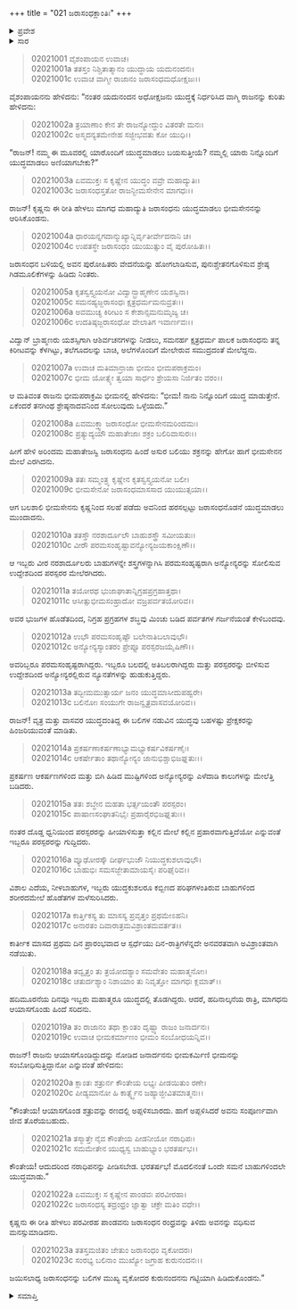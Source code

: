 +++
title = "021 ಜರಾಸಂಧಕ್ಲಾಂತಿಃ"
+++

<details><summary>ಪ್ರವೇಶ</summary>


।।   ಓಂ ಓಂ ನಮೋ ನಾರಾಯಣಾಯ।।   ಶ್ರೀ ವೇದವ್ಯಾಸಾಯ ನಮಃ ।।

ಶ್ರೀ ಕೃಷ್ಣದ್ವೈಪಾಯನ ವೇದವ್ಯಾಸ ವಿರಚಿತ  

**ಶ್ರೀ ಮಹಾಭಾರತ**

**ಸಭಾ ಪರ್ವ**

**ಜರಾಸಂಧವಧ ಪರ್ವ**

**ಅಧ್ಯಾಯ 21**

</details>


<details><summary>ಸಾರ</summary>

ಜರಾಸಂಧನು ಯುದ್ಧಮಾಡಲು ಭೀಮನನ್ನು ಆರಿಸಿಕೊಳ್ಳುವುದು (1-2). ಭೀಮ-ಜರಾಸಂಧರ ಹದಿನಾಲ್ಕು ದಿನಗಳ ಯುದ್ಧ (3-19). ಕೃಷ್ಣನು ಭೀಮಸೇನನಿಗೆ ಸಲಹೆ ನೀಡಿ ಹುರಿದುಂಬಿಸುವುದು (20-23).

</details>


> 02021001 ವೈಶಂಪಾಯನ ಉವಾಚ।  
02021001a ತತಸ್ತಂ ನಿಶ್ಚಿತಾತ್ಮಾನಂ ಯುದ್ಧಾಯ ಯದುನಂದನಃ।  
02021001c ಉವಾಚ ವಾಗ್ಮೀ ರಾಜಾನಂ ಜರಾಸಂಧಮಧೋಕ್ಷಜಃ।।

ವೈಶಂಪಾಯನನು ಹೇಳಿದನು: “ನಂತರ ಯದುನಂದನ ಅಧೋಕ್ಷಜನು ಯುದ್ಧಕ್ಕೆ ನಿರ್ಧರಿಸಿದ ವಾಗ್ಮಿ ರಾಜನನ್ನು ಕುರಿತು ಹೇಳಿದನು:

> 02021002a ತ್ರಯಾಣಾಂ ಕೇನ ತೇ ರಾಜನ್ಯೋದ್ಧುಂ ವಿತರತೇ ಮನಃ।  
02021002c ಅಸ್ಮದನ್ಯತಮೇನೇಹ ಸಜ್ಜೀಭವತು ಕೋ ಯುಧಿ।।

“ರಾಜನ್! ನಮ್ಮ ಈ ಮೂವರಲ್ಲಿ ಯಾರೊಂದಿಗೆ ಯುದ್ಧಮಾಡಲು ಬಯಸುತ್ತೀಯೆ? ನಮ್ಮಲ್ಲಿ ಯಾರು ನಿನ್ನೊಂದಿಗೆ ಯುದ್ಧಮಾಡಲು ಅಣಿಯಾಗಬೇಕು?”

> 02021003a ಏವಮುಕ್ತಃ ಸ ಕೃಷ್ಣೇನ ಯುದ್ಧಂ ವವ್ರೇ ಮಹಾದ್ಯುತಿಃ।  
02021003c ಜರಾಸಂಧಸ್ತತೋ ರಾಜನ್ಭೀಮಸೇನೇನ ಮಾಗಧಃ।।

ರಾಜನ್! ಕೃಷ್ಣನು ಈ ರೀತಿ ಹೇಳಲು ಮಾಗಧ ಮಹಾದ್ಯುತಿ ಜರಾಸಂಧನು ಯುದ್ಧಮಾಡಲು ಭೀಮಸೇನನನ್ನು ಆರಿಸಿಕೊಂಡನು.

> 02021004a ಧಾರಯನ್ನಗದಾನ್ಮುಖ್ಯಾನ್ನಿರ್ವೃತೀರ್ವೇದನಾನಿ ಚ।  
02021004c ಉಪತಸ್ಥೇ ಜರಾಸಂಧಂ ಯುಯುತ್ಸುಂ ವೈ ಪುರೋಹಿತಃ।।

ಜರಾಸಂಧನ ಬಳಿಯಲ್ಲಿ ಅವನ ಪುರೋಹಿತರು ವೇದನೆಯನ್ನು ಹೋಗಲಾಡಿಸುವ, ಪುನಃಶ್ಚೇತನಗೊಳಿಸುವ ಶ್ರೇಷ್ಠ ಗಿಡಮೂಲಿಕೆಗಳನ್ನು ಹಿಡಿದು ನಿಂತರು.

> 02021005a ಕೃತಸ್ವಸ್ತ್ಯಯನೋ ವಿದ್ವಾನ್ಬ್ರಾಹ್ಮಣೇನ ಯಶಸ್ವಿನಾ।  
02021005c ಸಮನಹ್ಯಜ್ಜರಾಸಂಧಃ ಕ್ಷತ್ರಧರ್ಮಮನುವ್ರತಃ।।  
02021006a ಅವಮುಚ್ಯ ಕಿರೀಟಂ ಸ ಕೇಶಾನ್ಸಮನುಮೃಜ್ಯ ಚ।  
02021006c ಉದತಿಷ್ಠಜ್ಜರಾಸಂಧೋ ವೇಲಾತಿಗ ಇವಾರ್ಣವಃ।।

ವಿದ್ವಾನ್ ಬ್ರಾಹ್ಮಣರು ಯಶಸ್ಸಿಗಾಗಿ ಆಶಿರ್ವಚನಗಳನ್ನು ನೀಡಲು, ಸಮನರ್ಹ ಕ್ಷತ್ರಧರ್ಮ ಪಾಲಕ ಜರಾಸಂಧನು ತನ್ನ ಕಿರೀಟವನ್ನು ಕೆಳಗಿಟ್ಟು, ತಲೆಗೂದಲನ್ನು ಬಾಚಿ, ಅಲೆಗಳೊಂದಿಗೆ ಮೇಲೇರುವ ಸಮುದ್ರದಂತೆ ಮೇಲೆದ್ದನು.

> 02021007a ಉವಾಚ ಮತಿಮಾನ್ರಾಜಾ ಭೀಮಂ ಭೀಮಪರಾಕ್ರಮಂ।  
02021007c ಭೀಮ ಯೋತ್ಸ್ಯೇ ತ್ವಯಾ ಸಾರ್ಧಂ ಶ್ರೇಯಸಾ ನಿರ್ಜಿತಂ ವರಂ।।

ಆ ಮತಿವಂತ ರಾಜನು ಭೀಮಪರಾಕ್ರಮಿ ಭೀಮನಲ್ಲಿ ಹೇಳಿದನು: “ಭೀಮ! ನಾನು ನಿನ್ನೊಂದಿಗೆ ಯುದ್ಧ ಮಾಡುತ್ತೇನೆ. ಏಕೆಂದರೆ ತನಗಿಂಥ ಶ್ರೇಷ್ಠನಾದವನಿಂದ ಸೋಲುವುದು ಒಳ್ಳೆಯದು.”

> 02021008a ಏವಮುಕ್ತ್ವಾ ಜರಾಸಂಧೋ ಭೀಮಸೇನಮರಿಂದಮಃ।   
02021008c ಪ್ರತ್ಯುದ್ಯಯೌ ಮಹಾತೇಜಾಃ ಶಕ್ರಂ ಬಲಿರಿವಾಸುರಃ।।

ಹೀಗೆ ಹೇಳಿ ಅರಿಂದಮ ಮಹಾತೇಜಸ್ವಿ ಜರಾಸಂಧನು ಹಿಂದೆ ಅಸುರ ಬಲಿಯು ಶಕ್ರನನ್ನು ಹೇಗೋ ಹಾಗೆ ಭೀಮಸೇನನ ಮೇಲೆ ಎರಗಿದನು.

> 02021009a ತತಃ ಸಮ್ಮಂತ್ರ್ಯ ಕೃಷ್ಣೇನ ಕೃತಸ್ವಸ್ತ್ಯಯನೋ ಬಲೀ।  
02021009c ಭೀಮಸೇನೋ ಜರಾಸಂಧಮಾಸಸಾದ ಯುಯುತ್ಸಯಾ।।

ಆಗ ಬಲಶಾಲಿ ಭೀಮಸೇನನು ಕೃಷ್ಣನಿಂದ ಸಲಹೆ ಪಡೆದು ಅವನಿಂದ ಹರಸಲ್ಪಟ್ಟು ಜರಾಸಂಧನೊಡನೆ ಯುದ್ಧಮಾಡಲು ಮುಂದಾದನು.

> 02021010a ತತಸ್ತೌ ನರಶಾರ್ದೂಲೌ ಬಾಹುಶಸ್ತ್ರೌ ಸಮೀಯತುಃ।  
02021010c ವೀರೌ ಪರಮಸಂಹೃಷ್ಟಾವನ್ಯೋನ್ಯಜಯಕಾಂಕ್ಷಿಣೌ।।

ಆ ಇಬ್ಬರು ವೀರ ನರಶಾರ್ದೂಲರು ಬಾಹುಗಳನ್ನೇ ಶಸ್ತ್ರಗಳನ್ನಾಗಿಸಿ ಪರಮಸಂಹೃಷ್ಟರಾಗಿ ಅನ್ಯೋನ್ಯರನ್ನು ಸೋಲಿಸುವ ಉದ್ದೇಶದಿಂದ ಪರಸ್ಪರರ ಮೇಲೆರಗಿದರು.

> 02021011a ತಯೋರಥ ಭುಜಾಘಾತಾನ್ನಿಗ್ರಹಪ್ರಗ್ರಹಾತ್ತಥಾ।  
02021011c ಆಸೀತ್ಸುಭೀಮಸಂಹ್ರಾದೋ ವಜ್ರಪರ್ವತಯೋರಿವ।।

ಅವರ ಭುಜಗಳ ಹೊಡೆತದಿಂದ, ನಿಗ್ರಹ ಪ್ರಗ್ರಹಗಳ ಶಬ್ಧವು ಮಿಂಚು ಬಡಿದ ಪರ್ವತಗಳ ಗರ್ಜನೆಯಂತೆ ಕೇಳಿಬಂದವು.

> 02021012a ಉಭೌ ಪರಮಸಂಹೃಷ್ಟೌ ಬಲೇನಾತಿಬಲಾವುಭೌ।  
02021012c ಅನ್ಯೋನ್ಯಸ್ಯಾಂತರಂ ಪ್ರೇಪ್ಸೂ ಪರಸ್ಪರಜಯೈಷಿಣೌ।।

ಅವರಿಬ್ಬರೂ ಪರಮಸಂಹೃಷ್ಟರಾಗಿದ್ದರು. ಇಬ್ಬರೂ ಬಲದಲ್ಲಿ ಅತಿಬಲರಾಗಿದ್ದರು ಮತ್ತು ಪರಸ್ಪರರನ್ನು ಬೀಳಿಸುವ ಉದ್ದೇಶದಿಂದ ಅನ್ಯೋನ್ಯರಲ್ಲಿರುವ ನ್ಯೂನತೆಗಳನ್ನು ಹುಡುಕುತ್ತಿದ್ದರು.

> 02021013a ತದ್ಭೀಮಮುತ್ಸಾರ್ಯ ಜನಂ ಯುದ್ಧಮಾಸೀದುಪಹ್ವರೇ।   
02021013c ಬಲಿನೋಃ ಸಂಯುಗೇ ರಾಜನ್ವೃತ್ರವಾಸವಯೋರಿವ।।

ರಾಜನ್! ವೃತ್ರ ಮತ್ತು ವಾಸವರ ಯುದ್ಧದಂತಿದ್ದ ಈ ಬಲಿಗಳ ನಡುವಿನ ಯುದ್ಧವು ಬಹಳಷ್ಟು ಪ್ರೇಕ್ಷಕರನ್ನು ಹಿಂಜರಿಯುವಂತೆ ಮಾಡಿತು.

> 02021014a ಪ್ರಕರ್ಷಣಾಕರ್ಷಣಾಭ್ಯಾಮಭ್ಯಾಕರ್ಷವಿಕರ್ಷಣೈಃ।   
02021014c ಆಕರ್ಷೇತಾಂ ತಥಾನ್ಯೋನ್ಯಂ ಜಾನುಭಿಶ್ಚಾಭಿಜಘ್ನತುಃ।।

ಪ್ರಕರ್ಷಣ ಆಕರ್ಷಣಗಳಿಂದ ಮತ್ತು ಬಿಗಿ ಹಿಡಿದ ಮುಷ್ಟಿಗಳಿಂದ ಅನ್ಯೋನ್ಯರನ್ನು ಎಳೆದಾಡಿ ಕಾಲುಗಳನ್ನು ಮೇಲೆತ್ತಿ ಬಡಿದರು.

> 02021015a ತತಃ ಶಬ್ಧೇನ ಮಹತಾ ಭರ್ತ್ಸಯಂತೌ ಪರಸ್ಪರಂ।  
02021015c ಪಾಷಾಣಸಂಘಾತನಿಭೈಃ ಪ್ರಹಾರೈರಭಿಜಘ್ನತುಃ।।

ನಂತರ ದೊಡ್ಡ ಧ್ವನಿಯಿಂದ ಪರಸ್ಪರರನ್ನು ಹೀಯಾಳಿಸುತ್ತಾ ಕಲ್ಲಿನ ಮೇಲೆ ಕಲ್ಲಿನ ಪ್ರಹಾರವಾಗುತ್ತಿದೆಯೋ ಎನ್ನುವಂತೆ ಇಬ್ಬರೂ ಪರಸ್ಪರರನ್ನು ಗುದ್ದಿದರು.

> 02021016a ವ್ಯೂಢೋರಸ್ಕೌ ದೀರ್ಘಭುಜೌ ನಿಯುದ್ಧಕುಶಲಾವುಭೌ।  
02021016c ಬಾಹುಭಿಃ ಸಮಸಜ್ಜೇತಾಮಾಯಸೈಃ ಪರಿಘೈರಿವ।।

ವಿಶಾಲ ಎದೆಯ, ನೀಳಬಾಹುಗಳ, ಇಬ್ಬರು ಯುದ್ಧಕುಶಲರೂ ಕಬ್ಬಿಣದ ಪರಿಘಗಳಂತಿರುವ ಬಾಹುಗಳಿಂದ ಶರೀರದಮೇಲೆ ಹೊಡೆತಗಳ ಮಳೆಸುರಿಸಿದರು.

> 02021017a ಕಾರ್ತ್ತಿಕಸ್ಯ ತು ಮಾಸಸ್ಯ ಪ್ರವೃತ್ತಂ ಪ್ರಥಮೇಽಹನಿ।  
02021017c ಅನಾರತಂ ದಿವಾರಾತ್ರಮವಿಶ್ರಾಂತಮವರ್ತತ।।

ಕಾರ್ತೀಕ ಮಾಸದ ಪ್ರಥಮ ದಿನ ಪ್ರಾರಂಭವಾದ ಆ ಸ್ಪರ್ಧೆಯು ದಿನ-ರಾತ್ರಿಗಳೆನ್ನದೇ ಅನವರತವಾಗಿ ಅವಿಶ್ರಾಂತವಾಗಿ ನಡೆಯಿತು.

> 02021018a ತದ್ವೃತ್ತಂ ತು ತ್ರಯೋದಶ್ಯಾಂ ಸಮವೇತಂ ಮಹಾತ್ಮನೋಃ।  
02021018c ಚತುರ್ದಶ್ಯಾಂ ನಿಶಾಯಾಂ ತು ನಿವೃತ್ತೋ ಮಾಗಧಃ ಕ್ಲಮಾತ್।।

ಹದಿಮೂರನೆಯ ದಿನವೂ ಇಬ್ಬರು ಮಹಾತ್ಮರೂ ಯುದ್ಧದಲ್ಲಿ ತೊಡಗಿದ್ದರು. ಆದರೆ, ಹದಿನಾಲ್ಕನೆಯ ರಾತ್ರಿ, ಮಾಗಧನು ಆಯಾಸಗೊಂಡು ಹಿಂದೆ ಸರಿದನು.

> 02021019a ತಂ ರಾಜಾನಂ ತಥಾ ಕ್ಲಾಂತಂ ದೃಷ್ಟ್ವಾ ರಾಜಂ ಜನಾರ್ದನಃ।  
02021019c ಉವಾಚ ಭೀಮಕರ್ಮಾಣಂ ಭೀಮಂ ಸಂಬೋಧಯನ್ನಿವ।।

ರಾಜನ್! ರಾಜನು ಆಯಾಸಗೊಂಡಿದ್ದುದನ್ನು ನೋಡಿದ ಜನಾರ್ದನನು ಭೀಮಕರ್ಮಿಣಿ ಭೀಮನನ್ನು ಸಂಬೋಧಿಸುತ್ತಿದ್ದಾನೋ ಎನ್ನುವಂತೆ ಹೇಳಿದನು:

> 02021020a ಕ್ಲಾಂತಃ ಶತ್ರುರ್ನ ಕೌಂತೇಯ ಲಭ್ಯಃ ಪೀಡಯಿತುಂ ರಣೇ।  
02021020c ಪೀಡ್ಯಮಾನೋ ಹಿ ಕಾರ್ತ್ಸ್ನ್ಯೆನ ಜಹ್ಯಾಜ್ಜೀವಿತಮಾತ್ಮನಃ।।

“ಕೌಂತೇಯ! ಆಯಾಸಗೊಂಡ ಶತ್ರುವನ್ನು ರಣದಲ್ಲಿ ಅಪ್ಪಳಿಸಬಾರದು. ಹಾಗೆ ಅಪ್ಪಳಿಸಿದರೆ ಅವನು ಸಂಪೂರ್ಣವಾಗಿ ಜೀವ ತೊರೆಯಬಹುದು.

> 02021021a ತಸ್ಮಾತ್ತೇ ನೈವ ಕೌಂತೇಯ ಪೀಡನೀಯೋ ನರಾಧಿಪಃ।  
02021021c ಸಮಮೇತೇನ ಯುಧ್ಯಸ್ವ ಬಾಹುಭ್ಯಾಂ ಭರತರ್ಷಭ।।

ಕೌಂತೇಯ! ಆದುದರಿಂದ ನರಾಧಿಪನನ್ನು ಪೀಡಿಸಬೇಡ. ಭರತರ್ಷಭ! ಮೊದಲಿನಂತೆ ಒಂದೇ ಸಮನೆ ಬಾಹುಗಳಿಂದಲೇ ಯುದ್ಧಮಾಡು.”

> 02021022a ಏವಮುಕ್ತಃ ಸ ಕೃಷ್ಣೇನ ಪಾಂಡವಃ ಪರವೀರಹಾ।  
02021022c ಜರಾಸಂಧಸ್ಯ ತದ್ರಂಧ್ರಂ ಜ್ಞಾತ್ವಾ ಚಕ್ರೇ ಮತಿಂ ವಧೇ।।

ಕೃಷ್ಣನು ಈ ರೀತಿ ಹೇಳಲು ಪರವೀರಹ ಪಾಂಡವನು ಜರಾಸಂಧನ ರಂಧ್ರವನ್ನು ತಿಳಿದು ಅವನನ್ನು ವಧಿಸುವ ಮನಸ್ಸುಮಾಡಿದನು.

> 02021023a ತತಸ್ತಮಜಿತಂ ಜೇತುಂ ಜರಾಸಂಧಂ ವೃಕೋದರಃ।  
02021023c ಸಂರಭ್ಯ ಬಲಿನಾಂ ಮುಖ್ಯೋ ಜಗ್ರಾಹ ಕುರುನಂದನಃ।।

ಜಯಿಸಲಾಧ್ಯ ಜರಾಸಂಧನನ್ನು ಬಲಿಗಳ ಮುಖ್ಯ ವೃಕೋದರ ಕುರುನಂದನನು ಗಟ್ಟಿಯಾಗಿ ಹಿಡಿದುಕೊಂಡನು.”

<details><summary>ಸಮಾಪ್ತಿ</summary>



ಇತಿ ಶ್ರೀ ಮಹಾಭಾರತೇ ಸಭಾಪರ್ವಣಿ ಜರಾಸಂಧವಧಪರ್ವಣಿ ಜರಾಸಂಧಕ್ಲಾಂತೌ ಏಕವಿಂಶೋಽಧ್ಯಾಯಃ।।  
ಇದು ಶ್ರೀ ಮಹಾಭಾರತದಲ್ಲಿ ಸಭಾಪರ್ವದಲ್ಲಿ ಜರಾಸಂಧವಧಪರ್ವದಲ್ಲಿ ಜರಾಸಂಧನ ಸೋಲು ಎನ್ನುವ ಇಪ್ಪತ್ತೊಂದನೆಯ ಅಧ್ಯಾಯವು.



</details>
